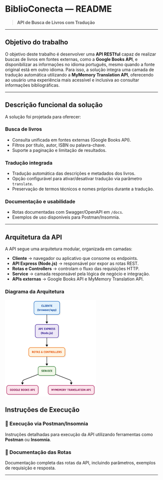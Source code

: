 # BiblioConecta — README

> **API de Busca de Livros com Tradução**

---

## Objetivo do trabalho

O objetivo deste trabalho é desenvolver uma **API RESTful** capaz de realizar buscas de livros em fontes externas, como a **Google Books API**, e disponibilizar as informações no idioma português, mesmo quando a fonte original está em outro idioma. Para isso, a solução integra uma camada de tradução automática utilizando a **MyMemory Translation API**, oferecendo ao usuário uma experiência mais acessível e inclusiva ao consultar informações bibliográficas.

---

## Descrição funcional da solução

A solução foi projetada para oferecer:

###  Busca de livros

* Consulta unificada em fontes externas (Google Books API).
* Filtros por título, autor, ISBN ou palavra-chave.
* Suporte a paginação e limitação de resultados.

### Tradução integrada

* Tradução automática das descrições e metadados dos livros.
* Opção configurável para ativar/desativar tradução via parâmetro `translate`.
* Preservação de termos técnicos e nomes próprios durante a tradução.

### Documentação e usabilidade

* Rotas documentadas com Swagger/OpenAPI em `/docs`.
* Exemplos de uso disponíveis para Postman/Insomnia.

---

## Arquitetura da API

A API segue uma arquitetura modular, organizada em camadas:

* **Cliente** → navegador ou aplicativo que consome os endpoints.
* **API Express (Node.js)** → responsável por expor as rotas REST.
* **Rotas e Controllers** → controlam o fluxo das requisições HTTP.
* **Service** → camada responsável pela lógica de negócio e integração.
* **APIs externas** → Google Books API e MyMemory Translation API.

### Diagrama da Arquitetura

<img src="./docs/architecture.md/architecture_diagram.png" alt="Diagrama da Arquitetura" width="300"/>



## Instruções de Execução

### 📌 Execução via Postman/Insomnia
Instruções detalhadas para execução da API utilizando ferramentas como **Postman** ou **Insomnia**.

### 📌 Documentação das Rotas
Documentação completa das rotas da API, incluindo parâmetros, exemplos de requisição e resposta.


---
